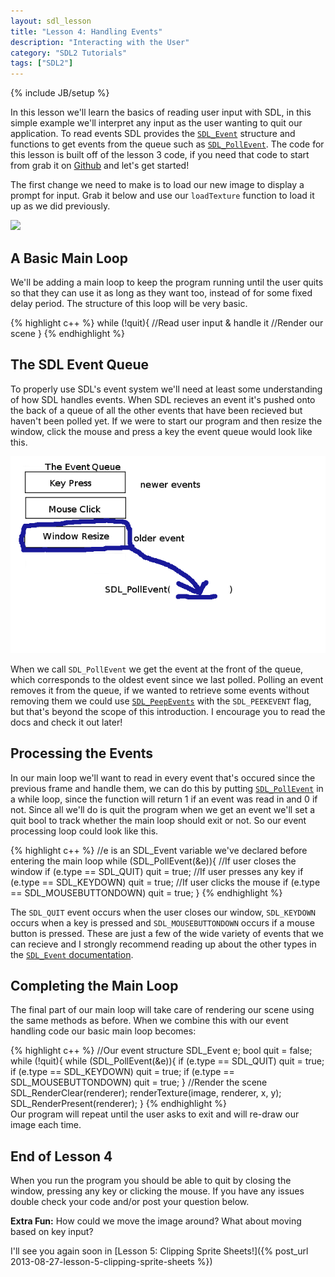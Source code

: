 ```yaml
---
layout: sdl_lesson
title: "Lesson 4: Handling Events"
description: "Interacting with the User"
category: "SDL2 Tutorials"
tags: ["SDL2"]
---
```

{% include JB/setup %}

In this lesson we'll learn the basics of reading user input with SDL, in this simple example we'll interpret any input
as the user wanting to quit our application.
To read events SDL provides the [`SDL_Event`](http://wiki.libsdl.org/SDL_Event) structure
and functions to get events from the queue such as [`SDL_PollEvent`](http://wiki.libsdl.org/SDL_PollEvent).
The code for this lesson is built off of the lesson 3 code, if you need that code to start from grab it on [Github](https://github.com/Twinklebear/TwinklebearDev-Lessons/tree/master/Lesson3) and let's get started!

<!--more-->

The first change we need to make is to load our new image to display a prompt for input. Grab it below and use our `loadTexture` function to load it up as we did previously.

<a href="https://github.com/Twinklebear/TwinklebearDev-Lessons/raw/master/res/Lesson4/image.png">
	<img width="500" height="auto" class="centered"
		src="https://github.com/Twinklebear/TwinklebearDev-Lessons/raw/master/res/Lesson4/image.png" />
</a>

A Basic Main Loop
-
We'll be adding a main loop to keep the program running until the user quits so that they can use it as long as they want too, instead of for some fixed delay period. The structure of this loop will be very basic.

{% highlight c++ %}
while (!quit){
	//Read user input & handle it
	//Render our scene
}
{% endhighlight %}
<br />

The SDL Event Queue
-
To properly use SDL's event system we'll need at least some understanding of how SDL handles events. When SDL
recieves an event it's pushed onto the back of a queue of all the other events that have been recieved but haven't been
polled yet. If we were to start our program and then resize the window, click the 
mouse and press a key the event queue would look like this.

<img width="600" height="auto" class="centered" src="/assets/img/lesson_4/evntqueue.png">

When we call `SDL_PollEvent` we get the event at the front of the queue, which corresponds to the oldest
event since we last polled. Polling an event removes it from the queue, if we wanted to retrieve
some events without removing them we could use [`SDL_PeepEvents`](http://wiki.libsdl.org/SDL_PeepEvents) with the 
`SDL_PEEKEVENT` flag, but that's beyond the scope of this introduction. I encourage you to read the docs and check
it out later!

Processing the Events
-
In our main loop we'll want to read in every event that's occured since the previous frame and handle them, 
we can do this by putting [`SDL_PollEvent`](http://wiki.libsdl.org/SDL_PollEvent) in a while loop, since the function will return 1 if an event was read in
and 0 if not. Since all we'll do is quit the program when we get an event we'll set a quit bool to track
whether the main loop should exit or not. So our event processing loop could look like this.

{% highlight c++ %}
//e is an SDL_Event variable we've declared before entering the main loop
while (SDL_PollEvent(&e)){
	//If user closes the window
	if (e.type == SDL_QUIT)
		quit = true;
	//If user presses any key
	if (e.type == SDL_KEYDOWN)
		quit = true;
	//If user clicks the mouse
	if (e.type == SDL_MOUSEBUTTONDOWN)
		quit = true;
}
{% endhighlight %}
<br />

The `SDL_QUIT` event occurs when the user closes our window, `SDL_KEYDOWN` occurs when a key is pressed and
`SDL_MOUSEBUTTONDOWN` occurs if a mouse button is pressed. These are just a few of the wide variety of events
that we can recieve and I strongly recommend reading up about the other types in the
[`SDL_Event` documentation](http://wiki.libsdl.org/SDL_Event).

Completing the Main Loop
-
The final part of our main loop will take care of rendering our scene using the same methods as before. When we combine this with our event handling code our basic main loop becomes:

{% highlight c++ %}
//Our event structure
SDL_Event e;
bool quit = false;
while (!quit){
	while (SDL_PollEvent(&e)){
		if (e.type == SDL_QUIT)
			quit = true;
		if (e.type == SDL_KEYDOWN)
			quit = true;
		if (e.type == SDL_MOUSEBUTTONDOWN)
			quit = true;
	}
	//Render the scene
	SDL_RenderClear(renderer);
	renderTexture(image, renderer, x, y);
	SDL_RenderPresent(renderer);
}
{% endhighlight %}
<br />
Our program will repeat until the user asks to exit and will re-draw our image each time.

End of Lesson 4
-
When you run the program you should be able to quit by closing the window, pressing any key or clicking the mouse.
If you have any issues double check your code and/or post your question below.

**Extra Fun:** How could we move the image around? What about moving based on key input?

I'll see you again soon in [Lesson 5: Clipping Sprite Sheets!]({% post_url 2013-08-27-lesson-5-clipping-sprite-sheets %})

